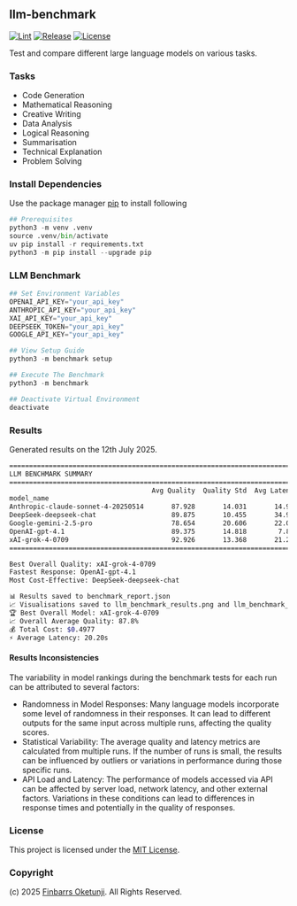 ## llm-benchmark

[![Lint](https://github.com/0xnu/llm-benchmark/actions/workflows/lint.yaml/badge.svg)](https://github.com/0xnu/llm-benchmark/actions/workflows/lint.yaml)
[![Release](https://img.shields.io/github/release/0xnu/llm-benchmark.svg)](https://github.com/0xnu/llm-benchmark/releases/latest)
[![License](https://img.shields.io/badge/License-Modified_MIT-f5de53?&color=f5de53)](/LICENSE)

Test and compare different large language models on various tasks.

### Tasks

+ Code Generation
+ Mathematical Reasoning
+ Creative Writing
+ Data Analysis
+ Logical Reasoning
+ Summarisation
+ Technical Explanation
+ Problem Solving

### Install Dependencies

Use the package manager [pip](https://pip.pypa.io/en/stable/) to install following

```python
## Prerequisites
python3 -m venv .venv
source .venv/bin/activate
uv pip install -r requirements.txt
python3 -m pip install --upgrade pip
```

### LLM Benchmark

```python
## Set Environment Variables
OPENAI_API_KEY="your_api_key"
ANTHROPIC_API_KEY="your_api_key"
XAI_API_KEY="your_api_key"
DEEPSEEK_TOKEN="your_api_key"
GOOGLE_API_KEY="your_api_key"

## View Setup Guide
python3 -m benchmark setup

## Execute The Benchmark
python3 -m benchmark

## Deactivate Virtual Environment
deactivate
```

### Results

Generated results on the 12th July 2025.

```sh
================================================================================
LLM BENCHMARK SUMMARY
================================================================================
                                    Avg Quality  Quality Std  Avg Latency  Med Latency  Avg Cost  Total Cost  Error Rate
model_name                                                                                                              
Anthropic-claude-sonnet-4-20250514       87.928       14.031       14.919       10.779     0.011       0.178         0.0
DeepSeek-deepseek-chat                   89.875       10.455       34.939       28.055     0.001       0.014         0.0
Google-gemini-2.5-pro                    78.654       20.606       22.060       22.571     0.002       0.025         0.0
OpenAI-gpt-4.1                           89.375       14.818        7.834        7.589     0.005       0.079         0.0
xAI-grok-4-0709                          92.926       13.368       21.227       20.889     0.013       0.202         0.0
================================================================================

Best Overall Quality: xAI-grok-4-0709
Fastest Response: OpenAI-gpt-4.1
Most Cost-Effective: DeepSeek-deepseek-chat

📊 Results saved to benchmark_report.json
📈 Visualisations saved to llm_benchmark_results.png and llm_benchmark_detailed.png
🏆 Best Overall Model: xAI-grok-4-0709
📈 Overall Average Quality: 87.8%
💰 Total Cost: $0.4977
⚡ Average Latency: 20.20s
```

#### Results Inconsistencies

The variability in model rankings during the benchmark tests for each run can be attributed to several factors:

+ Randomness in Model Responses: Many language models incorporate some level of randomness in their responses. It can lead to different outputs for the same input across multiple runs, affecting the quality scores.
+ Statistical Variability: The average quality and latency metrics are calculated from multiple runs. If the number of runs is small, the results can be influenced by outliers or variations in performance during those specific runs.
+ API Load and Latency: The performance of models accessed via API can be affected by server load, network latency, and other external factors. Variations in these conditions can lead to differences in response times and potentially in the quality of responses.

### License

This project is licensed under the [MIT License](./LICENSE).

### Copyright

(c) 2025 [Finbarrs Oketunji](https://finbarrs.eu). All Rights Reserved.
